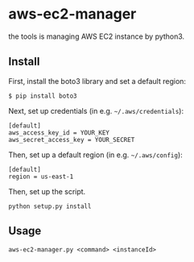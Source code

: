 # aws-ec2-manager

the tools is managing AWS EC2 instance by python3.

## Install

First, install the boto3 library and set a default region:

```
$ pip install boto3
```

Next, set up credentials (in e.g. `~/.aws/credentials`):

```
[default]
aws_access_key_id = YOUR_KEY
aws_secret_access_key = YOUR_SECRET
```

Then, set up a default region (in e.g. `~/.aws/config`):

```
[default]
region = us-east-1
```

Then, set up the script.

```
python setup.py install
```

## Usage

```
aws-ec2-manager.py <command> <instanceId>
```